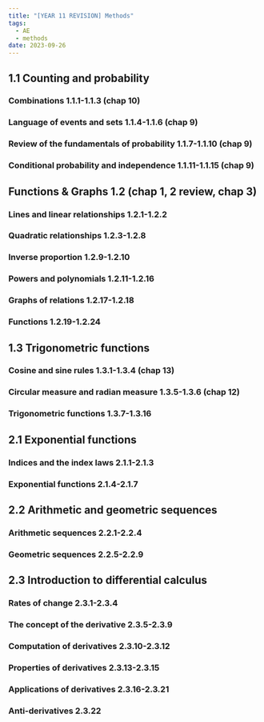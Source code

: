 ```yaml
---
title: "[YEAR 11 REVISION] Methods"
tags:
  - AE
  - methods
date: 2023-09-26
---
```

## **1.1 Counting and probability**
### Combinations 1.1.1-1.1.3 (chap 10)
### Language of events and sets 1.1.4-1.1.6 (chap 9)
### Review of the fundamentals of probability 1.1.7-1.1.10 (chap 9)
### Conditional probability and independence 1.1.11-1.1.15 (chap 9)

## Functions & Graphs 1.2 (chap 1, 2 review, chap 3)
### Lines and linear relationships 1.2.1-1.2.2
### Quadratic relationships 1.2.3-1.2.8
### Inverse proportion 1.2.9-1.2.10
### Powers and polynomials 1.2.11-1.2.16
### Graphs of relations 1.2.17-1.2.18
### Functions 1.2.19-1.2.24
## 1.3 Trigonometric functions
### Cosine and sine rules 1.3.1-1.3.4 (chap 13)
### Circular measure and radian measure 1.3.5-1.3.6 (chap 12)
### Trigonometric functions 1.3.7-1.3.16
## 2.1 Exponential functions
### Indices and the index laws 2.1.1-2.1.3
### Exponential functions 2.1.4-2.1.7
## 2.2 Arithmetic and geometric sequences
### Arithmetic sequences 2.2.1-2.2.4
### Geometric sequences 2.2.5-2.2.9
## 2.3 Introduction to differential calculus
### Rates of change 2.3.1-2.3.4
### The concept of the derivative 2.3.5-2.3.9
### Computation of derivatives 2.3.10-2.3.12
### Properties of derivatives 2.3.13-2.3.15
### Applications of derivatives 2.3.16-2.3.21
### Anti-derivatives 2.3.22
